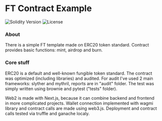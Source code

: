 # FT Contract Example

<p align="left">
  <img src="https://img.shields.io/badge/Solidity-0.8.18-informational" alt="Solidity Version">
  <img src="https://img.shields.io/badge/License-MIT-success" alt="License">
</p>
  
<h3>About</h3>

There is a simple FT template made on ERC20 token standard. Contract provides basic functions: mint, airdrop and burn.

<h3>Core stuff</h3>

ERC20 is a default and well-known fungible token standard. The contract was optimized (including libraries) and audited. For audit I've used 2 main frameworks: slyther and mythril, reports are in "audit" folder. The test was simply written using brownie and pytest ("tests" folder).

Web2 is made with Next.js, because it can combine backend and frontend in more complicated projects. Wallet connection implemented with wagmi library and contract calls are made using web3.js. Deployment and contract calls tested via truffle and ganache localy.
